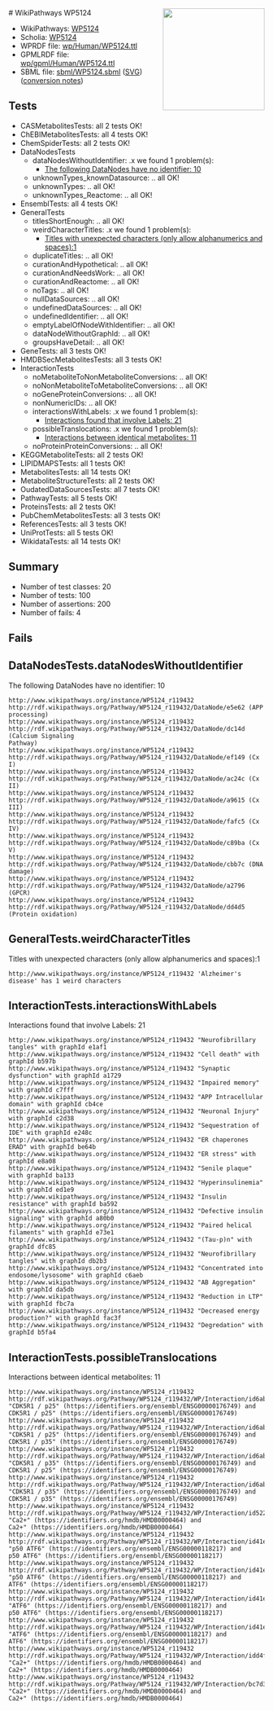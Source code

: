 <img style="float: right; width: 200px" src="../logo.png" />
# WikiPathways WP5124

* WikiPathways: [WP5124](https://identifiers.org/wikipathways:WP5124)
* Scholia: [WP5124](https://scholia.toolforge.org/wikipathways/WP5124)
* WPRDF file: [wp/Human/WP5124.ttl](../wp/Human/WP5124.ttl)
* GPMLRDF file: [wp/gpml/Human/WP5124.ttl](../wp/gpml/Human/WP5124.ttl)
* SBML file: [sbml/WP5124.sbml](../sbml/WP5124.sbml) ([SVG](../sbml/WP5124.svg)) ([conversion notes](../sbml/WP5124.txt))

## Tests
* CASMetabolitesTests: all 2 tests OK!
* ChEBIMetabolitesTests: all 4 tests OK!
* ChemSpiderTests: all 2 tests OK!
* DataNodesTests
    * dataNodesWithoutIdentifier: .x we found 1 problem(s):
        * [The following DataNodes have no identifier: 10](#8792c490)
    * unknownTypes_knownDatasource: .. all OK!
    * unknownTypes: .. all OK!
    * unknownTypes_Reactome: .. all OK!
* EnsemblTests: all 4 tests OK!
* GeneralTests
    * titlesShortEnough: .. all OK!
    * weirdCharacterTitles: .x we found 1 problem(s):
        * [Titles with unexpected characters (only allow alphanumerics and spaces):1](#fda87b3f)
    * duplicateTitles: .. all OK!
    * curationAndHypothetical: .. all OK!
    * curationAndNeedsWork: .. all OK!
    * curationAndReactome: .. all OK!
    * noTags: .. all OK!
    * nullDataSources: .. all OK!
    * undefinedDataSources: .. all OK!
    * undefinedIdentifier: .. all OK!
    * emptyLabelOfNodeWithIdentifier: .. all OK!
    * dataNodeWithoutGraphId: .. all OK!
    * groupsHaveDetail: .. all OK!
* GeneTests: all 3 tests OK!
* HMDBSecMetabolitesTests: all 3 tests OK!
* InteractionTests
    * noMetaboliteToNonMetaboliteConversions: .. all OK!
    * noNonMetaboliteToMetaboliteConversions: .. all OK!
    * noGeneProteinConversions: .. all OK!
    * nonNumericIDs: .. all OK!
    * interactionsWithLabels: .x we found 1 problem(s):
        * [Interactions found that involve Labels: 21](#fe97a8d8)
    * possibleTranslocations: .x we found 1 problem(s):
        * [Interactions between identical metabolites: 11](#dc76dfed)
    * noProteinProteinConversions: .. all OK!
* KEGGMetaboliteTests: all 2 tests OK!
* LIPIDMAPSTests: all 1 tests OK!
* MetabolitesTests: all 14 tests OK!
* MetaboliteStructureTests: all 2 tests OK!
* OudatedDataSourcesTests: all 7 tests OK!
* PathwayTests: all 5 tests OK!
* ProteinsTests: all 2 tests OK!
* PubChemMetabolitesTests: all 3 tests OK!
* ReferencesTests: all 3 tests OK!
* UniProtTests: all 5 tests OK!
* WikidataTests: all 14 tests OK!


## Summary

* Number of test classes: 20
* Number of tests: 100
* Number of assertions: 200
* Number of fails: 4

## Fails

<a name="8792c490" />

## DataNodesTests.dataNodesWithoutIdentifier

The following DataNodes have no identifier: 10
```
http://www.wikipathways.org/instance/WP5124_r119432 http://rdf.wikipathways.org/Pathway/WP5124_r119432/DataNode/e5e62 (APP processing)
http://www.wikipathways.org/instance/WP5124_r119432 http://rdf.wikipathways.org/Pathway/WP5124_r119432/DataNode/dc14d (Calcium Signaling 
Pathway)
http://www.wikipathways.org/instance/WP5124_r119432 http://rdf.wikipathways.org/Pathway/WP5124_r119432/DataNode/ef149 (Cx I)
http://www.wikipathways.org/instance/WP5124_r119432 http://rdf.wikipathways.org/Pathway/WP5124_r119432/DataNode/ac24c (Cx II)
http://www.wikipathways.org/instance/WP5124_r119432 http://rdf.wikipathways.org/Pathway/WP5124_r119432/DataNode/a9615 (Cx III)
http://www.wikipathways.org/instance/WP5124_r119432 http://rdf.wikipathways.org/Pathway/WP5124_r119432/DataNode/fafc5 (Cx IV)
http://www.wikipathways.org/instance/WP5124_r119432 http://rdf.wikipathways.org/Pathway/WP5124_r119432/DataNode/c89ba (Cx V)
http://www.wikipathways.org/instance/WP5124_r119432 http://rdf.wikipathways.org/Pathway/WP5124_r119432/DataNode/cbb7c (DNA damage)
http://www.wikipathways.org/instance/WP5124_r119432 http://rdf.wikipathways.org/Pathway/WP5124_r119432/DataNode/a2796 (GPCR)
http://www.wikipathways.org/instance/WP5124_r119432 http://rdf.wikipathways.org/Pathway/WP5124_r119432/DataNode/dd4d5 (Protein oxidation)
```

<a name="fda87b3f" />

## GeneralTests.weirdCharacterTitles

Titles with unexpected characters (only allow alphanumerics and spaces):1
```
http://www.wikipathways.org/instance/WP5124_r119432 'Alzheimer's disease' has 1 weird characters
```

<a name="fe97a8d8" />

## InteractionTests.interactionsWithLabels

Interactions found that involve Labels: 21
```
http://www.wikipathways.org/instance/WP5124_r119432 "Neurofibrillary
tangles" with graphId e1af1
http://www.wikipathways.org/instance/WP5124_r119432 "Cell death" with graphId b597b
http://www.wikipathways.org/instance/WP5124_r119432 "Synaptic dysfunction" with graphId a1729
http://www.wikipathways.org/instance/WP5124_r119432 "Impaired memory" with graphId c7fff
http://www.wikipathways.org/instance/WP5124_r119432 "APP Intracellular 
domain" with graphId cb4ce
http://www.wikipathways.org/instance/WP5124_r119432 "Neuronal Injury" with graphId c2d38
http://www.wikipathways.org/instance/WP5124_r119432 "Sequestration of 
IDE" with graphId e248c
http://www.wikipathways.org/instance/WP5124_r119432 "ER chaperones
ERAD" with graphId be64b
http://www.wikipathways.org/instance/WP5124_r119432 "ER stress" with graphId e8a08
http://www.wikipathways.org/instance/WP5124_r119432 "Senile plaque" with graphId ba133
http://www.wikipathways.org/instance/WP5124_r119432 "Hyperinsulinemia" with graphId ed1e9
http://www.wikipathways.org/instance/WP5124_r119432 "Insulin resistance" with graphId ba592
http://www.wikipathways.org/instance/WP5124_r119432 "Defective insulin 
signaling" with graphId a80b0
http://www.wikipathways.org/instance/WP5124_r119432 "Paired helical 
filaments" with graphId e73e1
http://www.wikipathways.org/instance/WP5124_r119432 "(Tau-p)n" with graphId dfc85
http://www.wikipathways.org/instance/WP5124_r119432 "Neurofibrillary 
tangles" with graphId db2b3
http://www.wikipathways.org/instance/WP5124_r119432 "Concentrated into
endosome/lysosome" with graphId c6aeb
http://www.wikipathways.org/instance/WP5124_r119432 "AB Aggregation" with graphId da5db
http://www.wikipathways.org/instance/WP5124_r119432 "Reduction in LTP" with graphId fbc7a
http://www.wikipathways.org/instance/WP5124_r119432 "Decreased energy 
production?" with graphId fac3f
http://www.wikipathways.org/instance/WP5124_r119432 "Degredation" with graphId b5fa4
```

<a name="dc76dfed" />

## InteractionTests.possibleTranslocations

Interactions between identical metabolites: 11
```
http://www.wikipathways.org/instance/WP5124_r119432 http://rdf.wikipathways.org/Pathway/WP5124_r119432/WP/Interaction/id6ab9bac4 "CDK5R1 / p25" (https://identifiers.org/ensembl/ENSG00000176749) and 
CDK5R1 / p25" (https://identifiers.org/ensembl/ENSG00000176749)
http://www.wikipathways.org/instance/WP5124_r119432 http://rdf.wikipathways.org/Pathway/WP5124_r119432/WP/Interaction/id6ab9bac4 "CDK5R1 / p25" (https://identifiers.org/ensembl/ENSG00000176749) and 
CDK5R1 / p35" (https://identifiers.org/ensembl/ENSG00000176749)
http://www.wikipathways.org/instance/WP5124_r119432 http://rdf.wikipathways.org/Pathway/WP5124_r119432/WP/Interaction/id6ab9bac4 "CDK5R1 / p35" (https://identifiers.org/ensembl/ENSG00000176749) and 
CDK5R1 / p25" (https://identifiers.org/ensembl/ENSG00000176749)
http://www.wikipathways.org/instance/WP5124_r119432 http://rdf.wikipathways.org/Pathway/WP5124_r119432/WP/Interaction/id6ab9bac4 "CDK5R1 / p35" (https://identifiers.org/ensembl/ENSG00000176749) and 
CDK5R1 / p35" (https://identifiers.org/ensembl/ENSG00000176749)
http://www.wikipathways.org/instance/WP5124_r119432 http://rdf.wikipathways.org/Pathway/WP5124_r119432/WP/Interaction/id5225f92c "Ca2+" (https://identifiers.org/hmdb/HMDB0000464) and 
Ca2+" (https://identifiers.org/hmdb/HMDB0000464)
http://www.wikipathways.org/instance/WP5124_r119432 http://rdf.wikipathways.org/Pathway/WP5124_r119432/WP/Interaction/id41e74657 "p50 ATF6" (https://identifiers.org/ensembl/ENSG00000118217) and 
p50 ATF6" (https://identifiers.org/ensembl/ENSG00000118217)
http://www.wikipathways.org/instance/WP5124_r119432 http://rdf.wikipathways.org/Pathway/WP5124_r119432/WP/Interaction/id41e74657 "p50 ATF6" (https://identifiers.org/ensembl/ENSG00000118217) and 
ATF6" (https://identifiers.org/ensembl/ENSG00000118217)
http://www.wikipathways.org/instance/WP5124_r119432 http://rdf.wikipathways.org/Pathway/WP5124_r119432/WP/Interaction/id41e74657 "ATF6" (https://identifiers.org/ensembl/ENSG00000118217) and 
p50 ATF6" (https://identifiers.org/ensembl/ENSG00000118217)
http://www.wikipathways.org/instance/WP5124_r119432 http://rdf.wikipathways.org/Pathway/WP5124_r119432/WP/Interaction/id41e74657 "ATF6" (https://identifiers.org/ensembl/ENSG00000118217) and 
ATF6" (https://identifiers.org/ensembl/ENSG00000118217)
http://www.wikipathways.org/instance/WP5124_r119432 http://rdf.wikipathways.org/Pathway/WP5124_r119432/WP/Interaction/idd4f5d70a "Ca2+" (https://identifiers.org/hmdb/HMDB0000464) and 
Ca2+" (https://identifiers.org/hmdb/HMDB0000464)
http://www.wikipathways.org/instance/WP5124_r119432 http://rdf.wikipathways.org/Pathway/WP5124_r119432/WP/Interaction/bc7d3 "Ca2+" (https://identifiers.org/hmdb/HMDB0000464) and 
Ca2+" (https://identifiers.org/hmdb/HMDB0000464)
```

